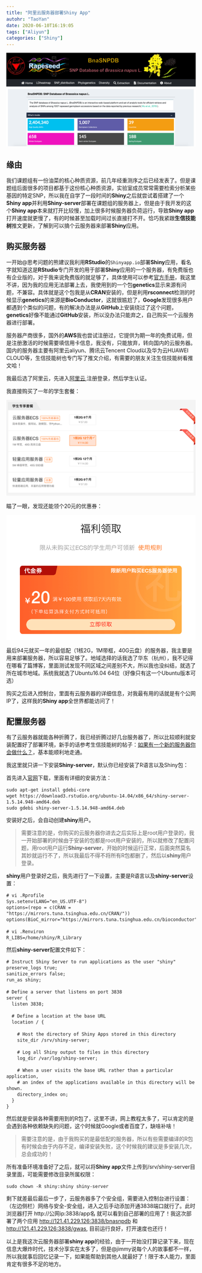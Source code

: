 ```yaml
---
title: "阿里云服务器部署Shiny App"
autohr: "TaoYan"
date: 2020-06-10T16:19:05
tags: ["Aliyun"]
categories: ["Shiny"]
---
```


![20200720161917.png](https://raw.githubusercontent.com/YTLogos/pic_link/master/img/20200720161917.png)

<!--more-->

## 缘由

我们课题组有一份油菜的核心种质资源，前几年经重测序之后已经发表了。但是课题组后面很多的项目都基于这份核心种质资源，实验室成员常常需要检索分析某些基因的特定SNP，所以我在自学了一段时间的**Shiny**之后就尝试着搭建了一个**Shiny app**并利用**Shiny-server**部署在课题组的服务器上，但是由于我开发的这个**Shiny app**本来就打开比较慢，加上很多时候服务器负荷运行，导致**Shiny app**打开速度就更慢了，有的时候甚至加载时间过长直接打不开。恰巧我紧跟**生信技能树**推文更新，了解到可以搞个云服务器来部署**Shiny**应用。

## 购买服务器

一开始@思考问题的熊建议我利用**RStudio**的`Shinyapp.io`部署**Shiny**应用，看名字就知道这是**RStudio**专门开发的用于部署**Shiny**应用的一个服务器，有免费版也有企业版的，对于我来说免费版的就足够了，具体使用可以参考[官方手册](https://docs.rstudio.com/shinyapps.io/index.html)，我这里不讲，因为我的应用无法部署上去，我使用到的一个包**genetics**显示来源有问题，不兼容。具体就是这个包我是从**CRAN**安装的，但是利用**rsconnect**检测的时候显示**genetics**的来源是**BioConductor**，这就很尴尬了，**Google**发现很多用户都遇到个类似的问题，有的解决办法是从**GitHub**上安装绕过了这个问题，**genetics**好像不能通过**GitHub**安装，所以没办法只能弃之，自己购买一个云服务器进行部署。

服务器产商很多，国外的**AWS**我也尝试注册过，它提供为期一年的免费试用，但是注册激活的时候需要填信用卡信息，我没有，只能放弃，转向国内的云服务器。国内的服务器主要有阿里云aliyun、腾讯云Tencent Cloud以及华为云HUAWEI CLOUD等，生信技能树也专门写了推文介绍，有需要的朋友关注生信技能树看推文哈！

我最后选了阿里云，先进入[阿里云](https://promotion.aliyun.com/ntms/act/campus2018.html?utm_content=se_1004747834),注册登录，然后学生认证。

我直接购买了一年的学生套餐：

![20200716105844.png](https://raw.githubusercontent.com/YTLogos/pic_link/master/img/20200716105844.png)

瞄了一眼，发现还能领个20元的优惠券：

![20200716110012.png](https://raw.githubusercontent.com/YTLogos/pic_link/master/img/20200716110012.png)

最后94元就买一年的最低配（1核2G，1M带框，40G云盘）的服务器，我主要是用来部署服务器，所以容易足够了。地域选择的话我选了华东（杭州），我不记得在哪看了篇博客，里面测试发现不同区域之间差别不大，所以我也没纠结，就选了所在城市地域。系统我就选了Ubuntu16.04 64位（好像只有这一个Ubuntu版本可选）

购买之后进入控制台，里面有云服务器的详细信息，对我最有用的话就是有个公网IP了，这样我的**Shiny app**全世界都能访问了！

## 配置服务器

有了云服务器就能各种折腾了，我已经折腾过好几台服务器了，所以比较顺利就安装配置好了部署环境，新手的话参考生信技能树的帖子：[如果有一个新的服务器你会做什么？](https://mp.weixin.qq.com/s/TlkqCNOkrRWyQDPsA4LpUw)，基本能顺利地走通。

我这里就只讲一下安装**Shiny-server**，默认你已经安装了R语言以及Shiny包：

首先进入[官网](https://rstudio.com/products/shiny/download-server/ubuntu/)下载，里面有详细的安装方法：

```
sudo apt-get install gdebi-core
wget https://download3.rstudio.org/ubuntu-14.04/x86_64/shiny-server-1.5.14.948-amd64.deb
sudo gdebi shiny-server-1.5.14.948-amd64.deb
```

安装好之后，会自动创建**shiny**用户。

> 需要注意的是，你购买的云服务器你进去之后实际上是root用户登录的，我一开始部署的时候由于安装的包都是root用户安装的，所以就修改了配置问题，用root用户运行**Shiny-server**，开始的时候运行正常，后面突然莫名其妙就运行不了，所以我最后不得不将所有R包都删了，然后以**shiny**用户登录。

**shiny**用户登录好之后，我先进行了一下设置，主要是R语言以及**shiny-server**设置：

```
# vi .Rprofile
Sys.setenv(LANG="en_US.UTF-8")
options=(repo = c(CRAN = "https://mirrors.tuna.tsinghua.edu.cn/CRAN/"))
options(BioC_mirror="https://mirrors.tuna.tsinghua.edu.cn/bioconductor")

# vi .Renviron
R_LIBS=/home/shiny/R_Library
```

然后**shiny-server**配置文件如下：

```
# Instruct Shiny Server to run applications as the user "shiny"
preserve_logs true;
sanitize_errors false;
run_as shiny;

# Define a server that listens on port 3838
server {
  listen 3838;

  # Define a location at the base URL
  location / {

    # Host the directory of Shiny Apps stored in this directory
    site_dir /srv/shiny-server;

    # Log all Shiny output to files in this directory
    log_dir /var/log/shiny-server;

    # When a user visits the base URL rather than a particular application,
    # an index of the applications available in this directory will be shown.
    directory_index on;
  }
}
```
然后就是安装各种需要用到的R包了，这里不讲，网上教程太多了，可以肯定的是会遇到各种依赖缺失的问题，这个时候就Google或者百度了，缺啥补啥！

> 需要注意的是，由于我购买的是最低配的服务器，所以有些需要编译的R包有时候会由于内存不足，编译安装失败，这个时候我的建议是多安装几次，总会成功的！

所有准备环境准备好了之后，就可以将**Shiny app**文件上传到/srv/shiny-server目录里面，可能需要修改目录所属权限：

```
sudo chown -R shiny:shiny shiny-server
```

剩下就差最后最后一步了，云服务器多了个安全组，需要进入控制台进行设置：（左边侧栏）网络与安全-安全组，进入之后手动添加开通3838端口就行了。此时浏览器打开 http://公网ip:3838/app名  就可以看到自己部署的应用了！我这次部署了两个应用 http://121.41.229.126:3838/bnasnpdb 和 http://121.41.229.126:3838/gwas, 目前运行良好，打开速度也还行！

以上是我这次云服务器部署**shiny app**的经验，由于一开始没打算记录下来，现在信息大爆炸时代，技术分享实在太多了，但是@jimmy说每个人的故事都不一样，所以我就事后回忆记录一下，如果能帮助到其他人就最好了！限于本人能力，里面肯定有很多不足的地方。


